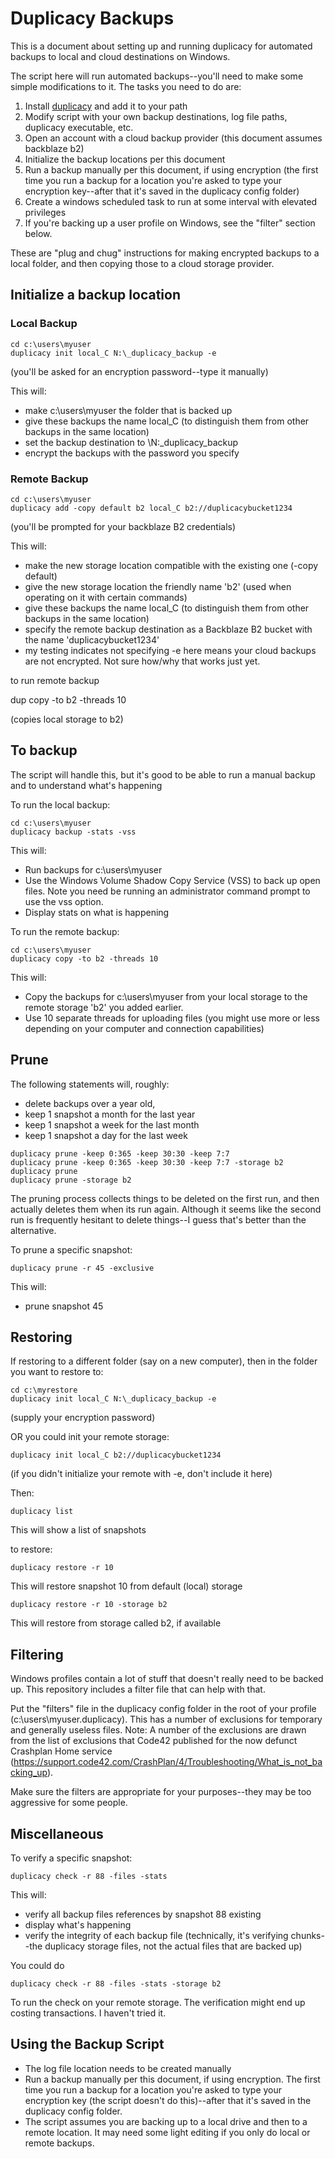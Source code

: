 # Duplicacy Backups 

This is a document about setting up and running duplicacy for automated backups to local and cloud destinations on Windows.  

The script here will run automated backups--you'll need to make some simple modifications to it.  The tasks you need to do are:

1. Install [duplicacy](https://duplicacy.com) and add it to your path
2. Modify script with your own backup destinations, log file paths, duplicacy executable, etc.
3. Open an account with a cloud backup provider (this document assumes backblaze b2)
4. Initialize the backup locations per this document
5. Run a backup manually per this document, if using encryption (the first time you run a backup for a location you're asked to type your encryption key--after that it's saved in the duplicacy config folder)
6. Create a windows scheduled task to run at some interval with elevated privileges
7. If you're backing up a user profile on Windows, see the "filter" section below.  

These are "plug and chug" instructions for making encrypted backups to a local folder, and then copying those to a cloud storage provider.  

## Initialize a backup location

### Local Backup

```
cd c:\users\myuser
duplicacy init local_C N:\_duplicacy_backup -e
```

(you'll be asked for an encryption password--type it manually)

This will:

* make c:\users\myuser the folder that is backed up
* give these backups the name local_C (to distinguish them from other backups in the same location)
* set the backup destination to \N:\_duplicacy_backup
* encrypt the backups with the password you specify

### Remote Backup



```
cd c:\users\myuser
duplicacy add -copy default b2 local_C b2://duplicacybucket1234
```

(you'll be prompted for your backblaze B2 credentials)

This will:

* make the new storage location compatible with the existing one (-copy default)
* give the new storage location the friendly name 'b2' (used when operating on it with certain commands)
* give these backups the name local_C (to distinguish them from other backups in the same location)
* specify the remote backup destination as a Backblaze B2 bucket with the name 'duplicacybucket1234'
* my testing indicates not specifying -e here means your cloud backups are not encrypted.  Not sure how/why that works just yet.  

to run remote backup

dup copy -to b2 -threads 10

(copies local storage to b2)


## To backup

The script will handle this, but it's good to be able to run a manual backup and to understand what's happening

To run the local backup:

```
cd c:\users\myuser
duplicacy backup -stats -vss
```

This will:

* Run backups for c:\users\myuser
* Use the Windows Volume Shadow Copy Service (VSS) to back up open files.  Note you need be running an administrator command prompt to use the vss option.  
* Display stats on what is happening

To run the remote backup:

```
cd c:\users\myuser
duplicacy copy -to b2 -threads 10
```

This will:

* Copy the backups for c:\users\myuser from your local storage to the remote storage 'b2' you added earlier.  
* Use 10 separate threads for uploading files (you might use more or less depending on your computer and connection capabilities)


## Prune

The following statements will, roughly:

* delete backups over a year old, 
* keep 1 snapshot a month for the last year
* keep 1 snapshot a week for the last month
* keep 1 snapshot a day for the last week

```
duplicacy prune -keep 0:365 -keep 30:30 -keep 7:7
duplicacy prune -keep 0:365 -keep 30:30 -keep 7:7 -storage b2
duplicacy prune
duplicacy prune -storage b2
```

The pruning process collects things to be deleted on the first run, and then actually deletes them when its run again.  Although it seems like the second run is frequently hesitant to delete things--I guess that's better than the alternative.  

To prune a specific snapshot:

```duplicacy prune -r 45 -exclusive```

This will:

* prune snapshot 45

## Restoring

If restoring to a different folder (say on a new computer), then in the folder you want to restore to:

```
cd c:\myrestore
duplicacy init local_C N:\_duplicacy_backup -e 
```

(supply your encryption password)

OR you could init your remote storage:

```
duplicacy init local_C b2://duplicacybucket1234
```

(if you didn't initialize your remote with -e, don't include it here)

Then:

```duplicacy list```  

This will show a list of snapshots

to restore:

```duplicacy restore -r 10``` 

This will restore snapshot 10 from default (local) storage

```duplicacy restore -r 10 -storage b2```   

This will restore from storage called b2, if available

## Filtering

Windows profiles contain a lot of stuff that doesn't really need to be backed up.  This repository includes a filter file that can help with that.  

Put the "filters" file in the duplicacy config folder in the root of your profile (c:\users\myuser\.duplicacy).  This has a number of exclusions for temporary and generally useless files.  Note:  A number of the exclusions are drawn from the list of exclusions that Code42 published for the now defunct Crashplan Home service (https://support.code42.com/CrashPlan/4/Troubleshooting/What_is_not_backing_up).  

Make sure the filters are appropriate for your purposes--they may be too aggressive for some people.  

## Miscellaneous

To verify a specific snapshot:

```duplicacy check -r 88 -files -stats```

This will:

* verify all backup files references by snapshot 88 existing
* display what's happening
* verify the integrity of each backup file (technically, it's verifying chunks--the duplicacy storage files, not the actual files that are backed up)

You could do 

```duplicacy check -r 88 -files -stats -storage b2```

To run the check on your remote storage.  The verification might end up costing transactions.  I haven't tried it.  

## Using the Backup Script

* The log file location needs to be created manually
* Run a backup manually per this document, if using encryption.  The first time you run a backup for a location you're asked to type your encryption key (the script doesn't do this)--after that it's saved in the duplicacy config folder.  
* The script assumes you are backing up to a local drive and then to a remote location.  It may need some light editing if you only do local or remote backups.  
